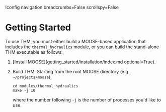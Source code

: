 !config navigation breadcrumbs=False scrollspy=False

# Getting Started

To use THM, you must either build a MOOSE-based application that includes the
`thermal_hydraulics` module, or you can build the stand-alone THM executable as
follows:

1. [Install MOOSE](getting_started/installation/index.md optional=True).
1. Build THM. Starting from the root MOOSE directory (e.g., `~/projects/moose`),

   ```
   cd modules/thermal_hydraulics
   make -j 10
   ```

   where the number following `-j` is the number of processes you'd like to use.

